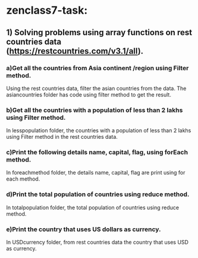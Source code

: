# zenclass7-task:

## 1) Solving problems using array functions on rest countries data (https://restcountries.com/v3.1/all).

### a)Get all the countries from Asia continent /region using Filter method.
  
  Using the rest countries data, filter the asian countries from the data. The asiancountries folder has code using filter method to get the result. 
    
### b)Get all the countries with a population of less than 2 lakhs using Filter method.

  In lesspopulation folder, the countries with a population of less than 2 lakhs using Filter method in the rest countries data.
  
### c)Print the following details name, capital, flag, using forEach method.

  In foreachmethod folder, the details name, capital, flag are print using for each method.
  
### d)Print the total population of countries using reduce method.

  In totalpopulation folder, the total population of countries using reduce method.
  
### e)Print the country that uses US dollars as currency.

  In USDcurrency folder, from rest countries data the country that uses USD as currency.

